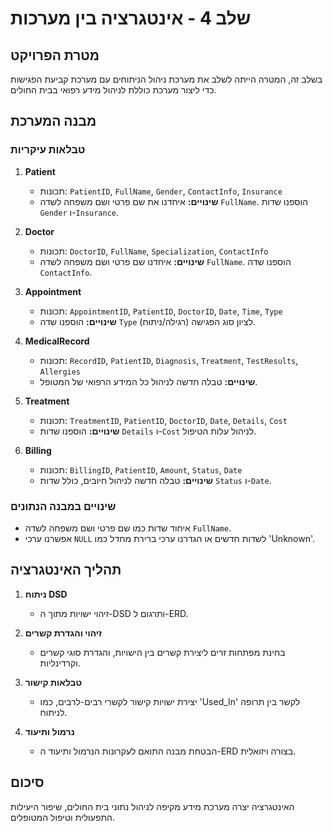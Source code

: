 # שלב 4 - אינטגרציה בין מערכות

## מטרת הפרויקט

בשלב זה, המטרה הייתה לשלב את מערכת ניהול הניתוחים עם מערכת קביעת הפגישות כדי ליצור מערכת כוללת לניהול מידע רפואי בבית החולים.

## מבנה המערכת

### טבלאות עיקריות

1. **Patient**
   - תכונות: `PatientID`, `FullName`, `Gender`, `ContactInfo`, `Insurance`
   - **שינויים:** איחדנו את שם פרטי ושם משפחה לשדה `FullName`. הוספנו שדות `Gender` ו-`Insurance`.

2. **Doctor**
   - תכונות: `DoctorID`, `FullName`, `Specialization`, `ContactInfo`
   - **שינויים:** איחדנו שם פרטי ושם משפחה לשדה `FullName`. הוספנו שדה `ContactInfo`.

3. **Appointment**
   - תכונות: `AppointmentID`, `PatientID`, `DoctorID`, `Date`, `Time`, `Type`
   - **שינויים:** הוספנו שדה `Type` לציון סוג הפגישה (רגילה/ניתוח).

4. **MedicalRecord**
   - תכונות: `RecordID`, `PatientID`, `Diagnosis`, `Treatment`, `TestResults`, `Allergies`
   - **שינויים:** טבלה חדשה לניהול כל המידע הרפואי של המטופל.

5. **Treatment**
   - תכונות: `TreatmentID`, `PatientID`, `DoctorID`, `Date`, `Details`, `Cost`
   - **שינויים:** הוספנו שדות `Details` ו-`Cost` לניהול עלות הטיפול.

6. **Billing**
   - תכונות: `BillingID`, `PatientID`, `Amount`, `Status`, `Date`
   - **שינויים:** טבלה חדשה לניהול חיובים, כולל שדות `Status` ו-`Date`.

### שינויים במבנה הנתונים

- איחוד שדות כמו שם פרטי ושם משפחה לשדה `FullName`.
- אפשרנו ערכי `NULL` לשדות חדשים או הגדרנו ערכי ברירת מחדל כמו 'Unknown'.

## תהליך האינטגרציה

1. **ניתוח DSD**
   - זיהוי ישויות מתוך ה-DSD ותרגום ל-ERD.

2. **זיהוי והגדרת קשרים**
   - בחינת מפתחות זרים ליצירת קשרים בין הישויות, והגדרת סוגי קשרים וקרדינליות.

3. **טבלאות קישור**
   - יצירת ישויות קישור לקשרי רבים-לרבים, כמו 'Used_In' לקשר בין תרופה לניתוח.

4. **נרמול ותיעוד**
   - הבטחת מבנה התואם לעקרונות הנרמול ותיעוד ה-ERD בצורה ויזואלית.

## סיכום

האינטגרציה יצרה מערכת מידע מקיפה לניהול נתוני בית החולים, שיפור היעילות התפעולית וטיפול המטופלים.
